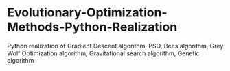 # Evolutionary-Optimization-Methods-Python-Realization
Python realization of Gradient Descent algorithm, PSO, Bees algorithm, Grey Wolf Optimization algorithm, Gravitational search algorithm, Genetic algorithm
